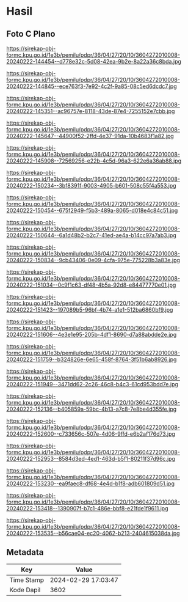 # Hasil

## Foto C Plano

https://sirekap-obj-formc.kpu.go.id/1e3b/pemilu/pdpr/36/04/27/20/10/3604272010008-20240222-144454--d778e32c-5d08-42ea-9b2e-8a22a36c8bda.jpg

https://sirekap-obj-formc.kpu.go.id/1e3b/pemilu/pdpr/36/04/27/20/10/3604272010008-20240222-144845--ece763f3-7e92-4c2f-9a85-08c5ed6dcdc7.jpg

https://sirekap-obj-formc.kpu.go.id/1e3b/pemilu/pdpr/36/04/27/20/10/3604272010008-20240222-145351--ac96757e-8118-43de-87e4-7255152e7cbb.jpg

https://sirekap-obj-formc.kpu.go.id/1e3b/pemilu/pdpr/36/04/27/20/10/3604272010008-20240222-145647--44900f52-2ffd-4e37-91da-10b4683f1a82.jpg

https://sirekap-obj-formc.kpu.go.id/1e3b/pemilu/pdpr/36/04/27/20/10/3604272010008-20240222-145908--72569256-e22b-4c5d-96a3-622e6a36ab88.jpg

https://sirekap-obj-formc.kpu.go.id/1e3b/pemilu/pdpr/36/04/27/20/10/3604272010008-20240222-150234--3bf8391f-9003-4905-b601-508c55f4a553.jpg

https://sirekap-obj-formc.kpu.go.id/1e3b/pemilu/pdpr/36/04/27/20/10/3604272010008-20240222-150454--675f2949-f5b3-489a-8065-d018e4c84c51.jpg

https://sirekap-obj-formc.kpu.go.id/1e3b/pemilu/pdpr/36/04/27/20/10/3604272010008-20240222-150644--6a1d48b2-b2c7-41ed-ae4a-b14cc97a7ab3.jpg

https://sirekap-obj-formc.kpu.go.id/1e3b/pemilu/pdpr/36/04/27/20/10/3604272010008-20240222-150834--9cb43406-0e09-4cfa-975e-775228b3a83e.jpg

https://sirekap-obj-formc.kpu.go.id/1e3b/pemilu/pdpr/36/04/27/20/10/3604272010008-20240222-151034--0c9f1c63-df48-4b5a-92d8-e84477770e01.jpg

https://sirekap-obj-formc.kpu.go.id/1e3b/pemilu/pdpr/36/04/27/20/10/3604272010008-20240222-151423--197089b5-96bf-4b74-a1e1-512ba6860bf9.jpg

https://sirekap-obj-formc.kpu.go.id/1e3b/pemilu/pdpr/36/04/27/20/10/3604272010008-20240222-151606--4e3e1e95-205b-4df1-8690-d7a88abdde2e.jpg

https://sirekap-obj-formc.kpu.go.id/1e3b/pemilu/pdpr/36/04/27/20/10/3604272010008-20240222-151759--b324826e-6e65-458f-8764-3f51b6ab8926.jpg

https://sirekap-obj-formc.kpu.go.id/1e3b/pemilu/pdpr/36/04/27/20/10/3604272010008-20240222-151949--3471dd62-2c26-46c8-b4c3-61cd953bdd7e.jpg

https://sirekap-obj-formc.kpu.go.id/1e3b/pemilu/pdpr/36/04/27/20/10/3604272010008-20240222-152136--b405859a-59bc-4b13-a7c8-7e8be4d355fe.jpg

https://sirekap-obj-formc.kpu.go.id/1e3b/pemilu/pdpr/36/04/27/20/10/3604272010008-20240222-152600--c733656c-507e-4d06-9ffd-e6b2af176d73.jpg

https://sirekap-obj-formc.kpu.go.id/1e3b/pemilu/pdpr/36/04/27/20/10/3604272010008-20240222-152953--8584d3ed-4ed1-463d-b5f1-80211f37d96c.jpg

https://sirekap-obj-formc.kpu.go.id/1e3b/pemilu/pdpr/36/04/27/20/10/3604272010008-20240222-153230--ea9faec8-df68-4e4d-b1f8-adb601809d51.jpg

https://sirekap-obj-formc.kpu.go.id/1e3b/pemilu/pdpr/36/04/27/20/10/3604272010008-20240222-153418--1390907f-b7c1-486e-bbf8-e21fde1f9611.jpg

https://sirekap-obj-formc.kpu.go.id/1e3b/pemilu/pdpr/36/04/27/20/10/3604272010008-20240222-153535--b56cae04-ec20-4062-b213-2404615038da.jpg


## Metadata

| Key        | Value               |
| ---------- | ------------------- |
| Time Stamp | 2024-02-29 17:03:47 |
| Kode Dapil | 3602                |



